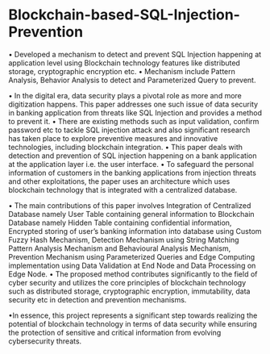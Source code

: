 # Blockchain-based-SQL-Injection-Prevention
• Developed a mechanism to detect and prevent SQL Injection happening at application level using Blockchain technology features like distributed storage, cryptographic encryption etc. 
• Mechanism include Pattern Analysis, Behavior Analysis to detect and Parameterized Query to prevent.

• In the digital era, data security plays a pivotal role as more and more digitization happens. This paper addresses one such issue of data security in banking application from threats like SQL Injection and provides a method to prevent it. 
• There are existing methods such as input validation, confirm password etc to tackle SQL injection attack and also significant research has taken place to explore preventive measures and innovative technologies, including blockchain integration. 
• This paper deals with detection and prevention of SQL injection happening on a bank application at the application layer i.e. the user interface. 
• To safeguard the personal information of customers in the banking applications from injection threats and other exploitations, the paper uses an architecture which uses blockchain technology that is integrated with a centralized database. 

• The main contributions of this paper involves Integration of Centralized Database namely User Table containing general information to Blockchain Database namely Hidden Table containing confidential information, Encrypted storing of user’s banking information into database using Custom Fuzzy Hash Mechanism, Detection Mechanism using String Matching Pattern Analysis Mechanism and Behavioural Analysis Mechanism, Prevention Mechanism using Parameterized Queries and Edge Computing implementation using Data Validation at End Node and Data Processing on Edge Node. 
• The proposed method contributes significantly to the field of cyber security and utilizes the core principles of blockchain technology such as distributed storage, cryptographic encryption, immutability, data security etc in detection and prevention mechanisms. 

•In essence, this project represents a significant step towards realizing the potential of blockchain technology in terms of data security while ensuring the protection of sensitive and critical information from evolving cybersecurity threats.
